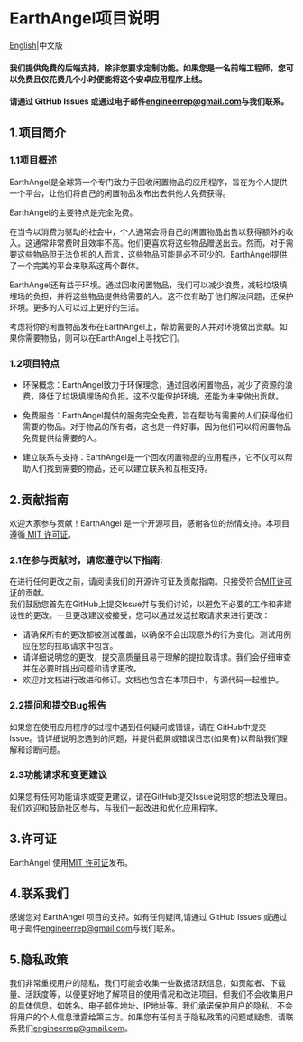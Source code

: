 # EarthAngel项目说明
[English](https://github.com/engineerrep/EarthAngel/blob/main/README.md)|中文版

#### 我们提供免费的后端支持，除非您要求定制功能。如果您是一名前端工程师，您可以免费且仅花费几个小时便能将这个安卓应用程序上线。

#### 请通过 GitHub Issues 或通过电子邮件[engineerrep@gmail.com](mailto:engineerrep@gmail.com)与我们联系。

## 1.项目简介

### 1.1项目概述

EarthAngel是全球第一个专门致力于回收闲置物品的应用程序，旨在为个人提供一个平台，让他们将自己的闲置物品发布出去供他人免费获得。

EarthAngel的主要特点是完全免费。

在当今以消费为驱动的社会中，个人通常会将自己的闲置物品出售以获得额外的收入。这通常非常费时且效率不高。他们更喜欢将这些物品赠送出去。然而，对于需要这些物品但无法负担的人而言，这些物品可能是必不可少的。EarthAngel提供了一个完美的平台来联系这两个群体。

EarthAngel还有益于环境。通过回收闲置物品，我们可以减少浪费，减轻垃圾填埋场的负担，并将这些物品提供给需要的人。这不仅有助于他们解决问题，还保护环境。更多的人可以过上更好的生活。

考虑将你的闲置物品发布在EarthAngel上，帮助需要的人并对环境做出贡献。如果你需要物品，则可以在EarthAngel上寻找它们。

### 1.2项目特点

- 环保概念：EarthAngel致力于环保理念，通过回收闲置物品，减少了资源的浪费，降低了垃圾填埋场的负担。这不仅能保护环境，还能为未来做出贡献。
  
- 免费服务：EarthAngel提供的服务完全免费，旨在帮助有需要的人们获得他们需要的物品。对于物品的所有者，这也是一件好事，因为他们可以将闲置物品免费提供给需要的人。
  
- 建立联系与支持：EarthAngel是一个回收闲置物品的应用程序，它不仅可以帮助人们找到需要的物品，还可以建立联系和互相支持。

## 2.贡献指南
欢迎大家参与贡献！EarthAngel 是一个开源项目，感谢各位的热情支持。本项目遵循[ MIT 许可证](https://github.com/engineerrep/EarthAngel/blob/main/LICENSE)。
### 2.1在参与贡献时，请您遵守以下指南:

在进行任何更改之前，请阅读我们的开源许可证及贡献指南。只接受符合[MIT许可证](https://github.com/engineerrep/EarthAngel/blob/main/LICENSE)的贡献。  
我们鼓励您首先在GitHub上提交Issue并与我们讨论，以避免不必要的工作和非建设性的更改。一旦更改建议被接受，您可以通过发送拉取请求来进行更改：  
- 请确保所有的更改都被测试覆盖，以确保不会出现意外的行为变化。测试用例应在您的拉取请求中包含。   
- 请详细说明您的更改，提交高质量且易于理解的提拉取请求。我们会仔细审查并在必要时提出问题和请求更改。   
- 欢迎对文档进行改进和修订。文档也包含在本项目中，与源代码一起维护。

### 2.2提问和提交Bug报告  
如果您在使用应用程序的过程中遇到任何疑问或错误，请在 GitHub中提交Issue。请详细说明您遇到的问题，并提供截屏或错误日志(如果有)以帮助我们理解和诊断问题。
### 2.3功能请求和变更建议   
如果您有任何功能请求或变更建议，请在GitHub提交Issue说明您的想法及理由。我们欢迎和鼓励社区参与，与我们一起改进和优化应用程序。

## 3.许可证
EarthAngel 使用[MIT 许可证](https://github.com/engineerrep/EarthAngel/blob/main/LICENSE)发布。
## 4.联系我们
感谢您对 EarthAngel 项目的支持。如有任何疑问,请通过 GitHub Issues 或通过电子邮件[engineerrep@gmail.com](mailto:engineerrep@gmail.com)与我们联系。
## 5.隐私政策

我们非常重视用户的隐私，我们可能会收集一些数据活跃信息，如贡献者、下载量、活跃度等，以便更好地了解项目的使用情况和改进项目。但我们不会收集用户的具体信息，如姓名、电子邮件地址、IP地址等。我们承诺保护用户的隐私，不会将用户的个人信息泄露给第三方。如果您有任何关于隐私政策的问题或疑虑，请联系我们[engineerrep@gmail.com](mailto:engineerrep@gmail.com)。
